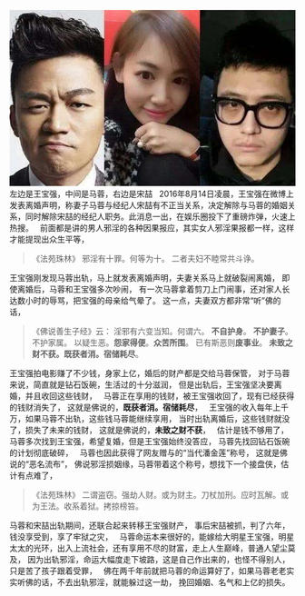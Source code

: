 ![](images/ab235c5fe102a02fafc3e1c05d8bbf01.jpeg)
左边是王宝强，中间是马蓉，右边是宋喆
&nbsp;
2016年8月14日凌晨，王宝强在微博上发表离婚声明，称妻子马蓉与经纪人宋喆有不正当关系，决定解除与马蓉的婚姻关系，同时解除宋喆的经纪人职务。此消息一出，在娱乐圈投下了重磅炸弹，火速上热搜。
&nbsp;
前面都是讲的男人邪淫的各种因果报应，其实女人邪淫果报都一样，这样才能提现出众生平等，
&nbsp;
> 《法苑珠林》
> 邪淫有十罪。何等为十。
> 二者夫妇不睦常共斗诤。

王宝强刚发现马蓉出轨，马上就发表离婚声明，夫妻关系马上就破裂闹离婚，
即使离婚后，马蓉和王宝强多次吵闹，
有一次马蓉拿着剪刀上门闹事，还对家人长达数小时的辱骂，把宝强的母亲给气晕了。
这一点，夫妻双方都非常“听”佛的话，
&nbsp;
> 《佛说善生子经》云： 
> 淫邪有六变当知。何谓六。
>**不自护身**。
>**不护妻子**。
> 不护家属。
> 以疑生恶。**怨家得便**。**众苦所围**。
> 已有斯恶则**废事业**。
> **未致之财不获。既获者消。宿储耗尽**。

王宝强拍电影赚了不少钱，身家上亿，婚后的财产都是交给马蓉保管，
对于马蓉来说，简直就是钻石饭碗，生活过的十分滋润，
但是出轨后，王宝强坚决要离婚，并且收回这些钱财，
&nbsp;
马蓉正在享用的钱财，被王宝强收回了，现有已经获得的钱财消失了，
这就是佛说的，**既获者消。宿储耗尽**，
&nbsp;
王宝强的收入每年上千万，如果马蓉不出轨，这些钱马蓉能继续享用，
当时出轨离婚后，这些钱财就没了，损失了未来的钱财，
这就是佛说的，**未致之财不获**，
&nbsp;
估计是钱不够用了，马蓉多次找到王宝强，希望复婚，但是王宝强始终没答应，
马蓉先找回钻石饭碗的计划彻底破碎，
&nbsp;
马蓉也因此获得了网友赠与的“当代潘金莲”称号，
这就是佛说的“恶名流布”，
佛说邪淫损姻缘，马蓉带着这个称号，想找下一个接盘侠，估计有点难了，
&nbsp;
> 《法苑珠林》
> 二谓盗窃。强劫人财。或为财主。刀杖加刑。应时瓦解。或为王法。收系着狱。拷掠榜笞。

马蓉和宋喆出轨期间，还联合起来转移王宝强财产，
事后宋喆被抓，判了六年，钱没享受到，享了牢狱之灾，
&nbsp;
马蓉命运本来很好的，能嫁给大明星王宝强，明星太太的光环，出入上流社会，还有享用不尽的财富，走上人生巅峰，普通人望尘莫及，
因为出轨邪淫，命运大幅度走下坡路，这是自己作出来的，也怪不得别人，只是苦了孩子跟着受罪，
&nbsp;
佛在两千年前就把马蓉的命运算好了，如果马蓉老老实实听佛的话，不去出轨邪淫，就能躲过这一劫，
挽回婚姻、名气和上亿的损失。
